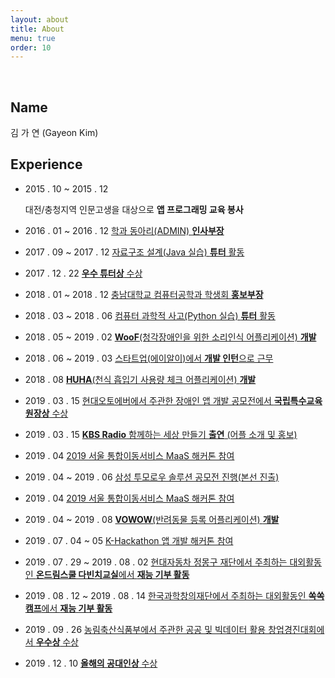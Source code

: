 ```yaml
---
layout: about
title: About
menu: true
order: 10
---
```


<br>

<h2>Name</h2>김 가 연 (Gayeon Kim)

<br>

<span class="page-divider">
  <span class="one"></span>
  <span class="two"></span>
</span>

<h2>Experience</h2>

* 2015 . 10 ~ 2015 . 12 <p href="#Volunteer">대전/충청지역 인문고생을 대상으로 **앱 프로그래밍 교육 봉사**</p>

* 2016 . 01 ~ 2016 . 12 <a href="#Activity">학과 동아리(ADMIN) **인사부장**</a>

* 2017 . 09 ~ 2017 . 12 <a href="#JPI">자료구조 설계(Java 실습) **튜터** 활동</a>

* 2017 . 12 . 22 <a href="#Award">**우수 튜터상** 수상</a>

* 2018 . 01 ~ 2018 . 12 <a href="#Activity">충남대학교 컴퓨터공학과 학생회 **홍보부장**</a>

* 2018 . 03 ~ 2018 . 06 <a href="#JPI">컴퓨터 과학적 사고(Python 실습) **튜터** 활동</a>

* 2018 . 05 ~ 2019 . 02 <a href="#woof">**WooF**(청각장애인을 위한 소리인식 어플리케이션) **개발**</a>

* 2018 . 06 ~ 2019 . 03 <a href="#woof">스타트업(에이알이)에서 **개발 인턴**으로 근무</a>

* 2018 . 08 <a href="#huha">**HUHA**(천식 흡입기 사용량 체크 어플리케이션) **개발**</a>

* 2019 . 03 . 15 <a href="#woof">현대오토에버에서 주관한 장애인 앱 개발 공모전에서 **국립특수교육원장상** 수상</a>

* 2019 . 03 . 15 <a href="#woof">**KBS Radio** 함께하는 세상 만들기 **출연** (어플 소개 및 홍보)</a>

* 2019 . 04 <a href="#contest">2019 서울 통합이동서비스 MaaS 해커톤 참여</a>

* 2019 . 04 ~ 2019 . 06 <a href="#contest">삼성 투모로우 솔루션 공모전 진행(본선 진출)</a>

* 2019 . 04 <a href="#contest">2019 서울 통합이동서비스 MaaS 해커톤 참여</a>

* 2019 . 04 ~ 2019 . 08 <a href="#vowow">**VOWOW**(반려동물 등록 어플리케이션) **개발**</a>

* 2019 . 07 . 04 ~ 05 <a href="#contest">K-Hackathon 앱 개발 해커톤 참여</a>

* 2019 . 07 . 29 ~ 2019 . 08 . 02 <a href="#Volunteer">현대자동차 정몽구 재단에서 주최하는 대외활동인 **온드림스쿨 다빈치교실**에서 **재능 기부 활동**</a>

* 2019 . 08 . 12 ~ 2019 . 08 . 14 <a href="#Volunteer">한국과학창의재단에서 주최하는 대외활동인 **쏙쏙캠프**에서 **재능 기부 활동**</a>

* 2019 . 09 . 26 <a href="#vowow">농림축산식품부에서 주관한 공공 및 빅데이터 활용 창업경진대회에서 **우수상** 수상</a>

* 2019 . 12 . 10 <a href="#Award">**올해의 공대인상** 수상</a>
